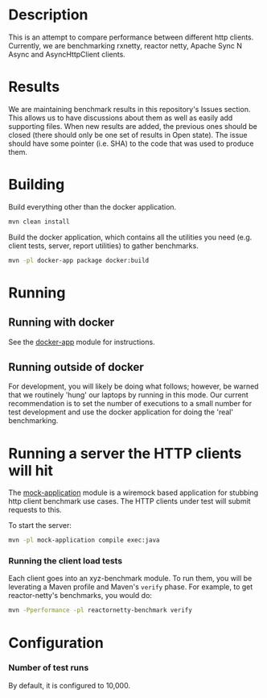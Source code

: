# Description

This is an attempt to compare performance between different http clients.
Currently, we are benchmarking rxnetty, reactor netty, Apache Sync N Async and
AsyncHttpClient clients.

# Results

We are maintaining benchmark results in this repository's Issues section.  This
allows us to have discussions about them as well as easily add supporting
files.  When new results are added, the previous ones should be closed (there
should only be one set of results in Open state).  The issue should have some
pointer (i.e. SHA) to the code that was used to produce them.

# Building

Build everything other than the docker application.

```sh
mvn clean install
```

Build the docker application, which contains all the utilities you need (e.g.
client tests, server, report utilities) to gather benchmarks.

```sh
mvn -pl docker-app package docker:build
```

# Running

## Running with docker

See the [docker-app](docker-app) module for instructions.

## Running outside of docker

For development, you will likely be doing what follows; however, be warned that
we routinely 'hung' our laptops by running in this mode.  Our current
recommendation is to set the number of executions to a small number for test
development and use the docker application for doing the 'real' benchmarking.

# Running a server the HTTP clients will hit

The [mock-application](mock-application) module is a wiremock based application
for stubbing http client benchmark use cases.  The HTTP clients under test will
submit requests to this.

To start the server:

```sh
mvn -pl mock-application compile exec:java
```

### Running the client load tests

Each client goes into an xyz-benchmark module.  To run them, you will be
leverating a Maven profile and Maven's `verify` phase.  For example, to get
reactor-netty's benchmarks, you would do:

```sh
mvn -Pperformance -pl reactornetty-benchmark verify
```

# Configuration

### Number of test runs

By default, it is configured to 10,000.
